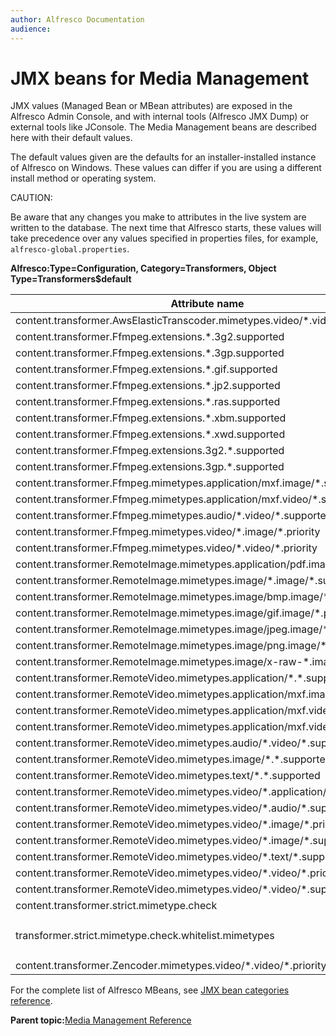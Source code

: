```yaml
---
author: Alfresco Documentation
audience: 
---
```


# JMX beans for Media Management

JMX values \(Managed Bean or MBean attributes\) are exposed in the Alfresco Admin Console, and with internal tools \(Alfresco JMX Dump\) or external tools like JConsole. The Media Management beans are described here with their default values.

The default values given are the defaults for an installer-installed instance of Alfresco on Windows. These values can differ if you are using a different install method or operating system.

CAUTION:

Be aware that any changes you make to attributes in the live system are written to the database. The next time that Alfresco starts, these values will take precedence over any values specified in properties files, for example, `alfresco-global.properties`.

**Alfresco:Type=Configuration, Category=Transformers, Object Type=Transformers$default**

|Attribute name|Example value|
|--------------|-------------|
|content.transformer.AwsElasticTranscoder.mimetypes.video/\*.video/mp4.priority|`110`|
|content.transformer.Ffmpeg.extensions.\*.3g2.supported|`false`|
|content.transformer.Ffmpeg.extensions.\*.3gp.supported|`false`|
|content.transformer.Ffmpeg.extensions.\*.gif.supported|`false`|
|content.transformer.Ffmpeg.extensions.\*.jp2.supported|`false`|
|content.transformer.Ffmpeg.extensions.\*.ras.supported|`false`|
|content.transformer.Ffmpeg.extensions.\*.xbm.supported|`false`|
|content.transformer.Ffmpeg.extensions.\*.xwd.supported|`false`|
|content.transformer.Ffmpeg.extensions.3g2.\*.supported|`false`|
|content.transformer.Ffmpeg.extensions.3gp.\*.supported|`false`|
|content.transformer.Ffmpeg.mimetypes.application/mxf.image/\*.supported|`false`|
|content.transformer.Ffmpeg.mimetypes.application/mxf.video/\*.supported|`false`|
|content.transformer.Ffmpeg.mimetypes.audio/\*.video/\*.supported|`false`|
|content.transformer.Ffmpeg.mimetypes.video/\*.image/\*.priority|`50`|
|content.transformer.Ffmpeg.mimetypes.video/\*.video/\*.priority|`150`|
|content.transformer.RemoteImage.mimetypes.application/pdf.image/\*.supported|`false`|
|content.transformer.RemoteImage.mimetypes.image/\*.image/\*.supported|`false`|
|content.transformer.RemoteImage.mimetypes.image/bmp.image/\*.priority|`150`|
|content.transformer.RemoteImage.mimetypes.image/gif.image/\*.priority|`150`|
|content.transformer.RemoteImage.mimetypes.image/jpeg.image/\*.priority|`150`|
|content.transformer.RemoteImage.mimetypes.image/png.image/\*.priority|`150`|
|content.transformer.RemoteImage.mimetypes.image/x-raw-\*.image/\*.priority|`50`|
|content.transformer.RemoteVideo.mimetypes.application/\*.\*.supported|`false`|
|content.transformer.RemoteVideo.mimetypes.application/mxf.image/\*.supported|`false`|
|content.transformer.RemoteVideo.mimetypes.application/mxf.video/\*.priority|`100`|
|content.transformer.RemoteVideo.mimetypes.application/mxf.video/\*.supported|`false`|
|content.transformer.RemoteVideo.mimetypes.audio/\*.video/\*.supported|`false`|
|content.transformer.RemoteVideo.mimetypes.image/\*.\*.supported|`false`|
|content.transformer.RemoteVideo.mimetypes.text/\*.\*.supported|`false`|
|content.transformer.RemoteVideo.mimetypes.video/\*.application/\*.supported|`false`|
|content.transformer.RemoteVideo.mimetypes.video/\*.audio/\*.supported|`false`|
|content.transformer.RemoteVideo.mimetypes.video/\*.image/\*.priority|`150`|
|content.transformer.RemoteVideo.mimetypes.video/\*.image/\*.supported|`false`|
|content.transformer.RemoteVideo.mimetypes.video/\*.text/\*.supported|`false`|
|content.transformer.RemoteVideo.mimetypes.video/\*.video/\*.priority|`50`|
|content.transformer.RemoteVideo.mimetypes.video/\*.video/\*.supported|`false`|
|content.transformer.strict.mimetype.check|`true`|
|transformer.strict.mimetype.check.whitelist.mimetypes|`application/eps;application/postscript;application/illustrator;application/pdf;application/x-tar;application/x-gtar;application/acp;application/zip;application/vnd.stardivision.math;application/x-tika-msoffice;image/x-raw-adobe;image/tiff`|
|content.transformer.Zencoder.mimetypes.video/\*.video/\*.priority|`100`|

For the complete list of Alfresco MBeans, see [JMX bean categories reference](http://docs.alfresco.com/5.1/concepts/jmx-reference.html).

**Parent topic:**[Media Management Reference](../concepts/mm-references.md)

